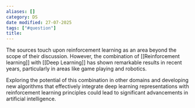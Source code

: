 ```yaml
---
aliases: []
category: DS
date modified: 27-07-2025
tags: ["#question"]
title: 
---
```

The sources touch upon reinforcement learning as an area beyond the scope of their discussion. However, the combination of [[Reinforcement learning]] with [[Deep Learning]] has shown remarkable results in recent years, particularly in areas like game playing and robotics. 

Exploring the potential of this combination in other domains and developing new algorithms that effectively integrate deep learning representations with reinforcement learning principles could lead to significant advancements in artificial intelligence.

